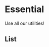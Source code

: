 
<script>

import ListOfComponents from '$lib/components/listofBasic.svelte';

</script>

# Essential

Use all our utilities!

## List

<ListOfComponents />